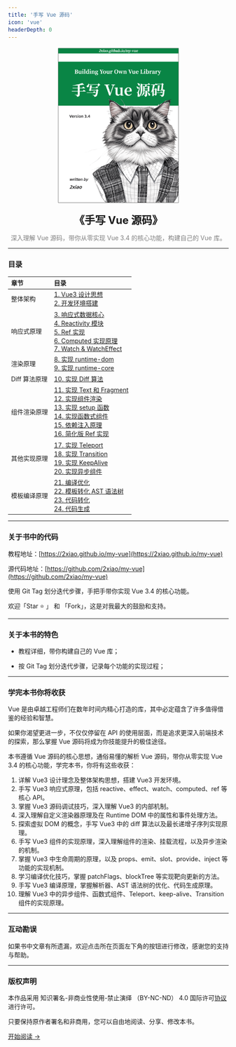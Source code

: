 ```yaml
---
title: '手写 Vue 源码'
icon: 'vue'
headerDepth: 0
---
```


<p align="center">
  <img src="../image/vue-logo.png" alt="logo" height="360"/>
</p>
<p align="center"><font size=5><b>《手写 Vue 源码》</b></font></p>
<p align="center"><font color=gray>深入理解 Vue 源码，带你从零实现 Vue 3.4 的核心功能，构建自己的 Vue 库。</font></p>

---

### 目录

<!-- prettier-ignore -->
|  章节  |  目录 |
| :------ | :------ |
| 整体架构| [1. Vue3 设计思想](./1.md) <br> [2. 开发环境搭建](./2.md) |
| 响应式原理 | [3. 响应式数据核心](./3.md) <br> [4. Reactivity 模块](./4.md) <br> [5. Ref 实现](./5.md) <br> [6. Computed 实现原理](./6.md) <br> [7. Watch & WatchEffect](./7.md) |
| 渲染原理 | [8. 实现 runtime-dom](./8.md) <br> [9. 实现 runtime-core](./9.md) |
| Diff 算法原理 | [10. 实现 Diff 算法](./10.md)|
| 组件渲染原理 | [11. 实现 Text 和 Fragment](./11.md) <br> [12. 实现组件渲染](./12.md) <br> [13. 实现 setup 函数](./13.md) <br> [14. 实现函数式组件](./14.md) <br> [15. 依赖注入原理](./15.md) <br> [16. 简化版 Ref 实现](./16.md) |
| 其他实现原理 | [17. 实现 Teleport](./17.md) <br> [18. 实现 Transition](./18.md) <br> [19. 实现 KeepAlive](./19.md) <br> [20. 实现异步组件](./20.md) |
| 模板编译原理 | [21. 编译优化](./21.md) <br> [22. 模板转化 AST 语法树](./22.md) <br> [23. 代码转化](./23.md) <br> [24. 代码生成](./24.md) |

---

### 关于书中的代码

教程地址：[https://2xiao.github.io/my-vue](https://2xiao.github.io/my-vue)

源代码地址：[https://github.com/2xiao/my-vue](https://github.com/2xiao/my-vue)

使用 Git Tag 划分迭代步骤，手把手带你实现 Vue 3.4 的核心功能。

欢迎「Star ⭐️ 」 和 「Fork」，这是对我最大的鼓励和支持。

---

### 关于本书的特色

- 教程详细，带你构建自己的 Vue 库；

- 按 Git Tag 划分迭代步骤，记录每个功能的实现过程；

---

### 学完本书你将收获

Vue 是由卓越工程师们在数年时间内精心打造的库，其中必定蕴含了许多值得借鉴的经验和智慧。

如果你渴望更进一步，不仅仅停留在 API 的使用层面，而是追求更深入前端技术的探索，那么掌握 Vue 源码将成为你技能提升的极佳途径。

本书遵循 Vue 源码的核心思想，通俗易懂的解析 Vue 源码，带你从零实现 Vue 3.4 的核心功能，学完本书，你将有这些收获：

1. 详解 Vue3 设计理念及整体架构思想，搭建 Vue3 开发环境。
2. 手写 Vue3 响应式原理，包括 reactive、effect、watch、computed、ref 等核心 API。
3. 掌握 Vue3 源码调试技巧，深入理解 Vue3 的内部机制。
4. 深入理解自定义渲染器原理及在 Runtime DOM 中的属性和事件处理方法。
5. 探索虚拟 DOM 的概念，手写 Vue3 中的 diff 算法以及最长递增子序列实现原理。
6. 手写 Vue3 组件的实现原理，深入理解组件的渲染、挂载流程，以及异步渲染的机制。
7. 掌握 Vue3 中生命周期的原理，以及 props、emit、slot、provide、inject 等功能的实现机制。
8. 学习编译优化技巧，掌握 patchFlags、blockTree 等实现靶向更新的方法。
9. 手写 Vue3 编译原理，掌握解析器、AST 语法树的优化、代码生成原理。
10. 理解 Vue3 中的异步组件、函数式组件、Teleport、keep-alive、Transition 组件的实现原理。

---

### 互动勘误

如果书中文章有所遗漏，欢迎点击所在页面左下角的按钮进行修改，感谢您的支持与帮助。

---

### 版权声明

本作品采用 知识署名-非商业性使用-禁止演绎 （BY-NC-ND） 4.0 国际许可[协议](https://creativecommons.org/licenses/by-nc-nd/4.0/legalcode.zh-Hans) 进行许可。

只要保持原作者署名和非商用，您可以自由地阅读、分享、修改本书。

[开始阅读 ->](./1.md)
